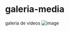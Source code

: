 # galeria-media
galeria de videos
![image](https://user-images.githubusercontent.com/95943858/206303255-422a70cb-e1dd-4f91-90d1-ea1deba11d15.png)

